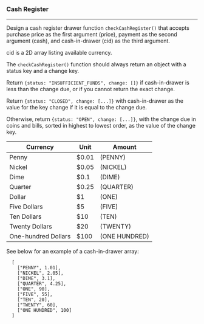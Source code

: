 ### Cash Register
---
Design a cash register drawer function `checkCashRegister()` that accepts purchase price as the first argument (price), payment as the second argument (cash), and cash-in-drawer (cid) as the third argument.

cid is a 2D array listing available currency.

The `checkCashRegister()` function should always return an object with a status key and a change key.

Return `{status: "INSUFFICIENT_FUNDS", change: []}` if cash-in-drawer is less than the change due, or if you cannot return the exact change.

Return `{status: "CLOSED", change: [...]}` with cash-in-drawer as the value for the key change if it is equal to the change due.

Otherwise, return `{status: "OPEN", change: [...]}`, with the change due in coins and bills, sorted in highest to lowest order, as the value of the change key.

| Currency | Unit |	Amount |
| -------- | ---- | ------ |
| Penny	| $0.01 | (PENNY) |
| Nickel |	$0.05 | (NICKEL) |
| Dime |	$0.1 | (DIME) |
| Quarter	| $0.25 | (QUARTER) |
| Dollar |	$1 | (ONE) |
| Five Dollars |	$5 | (FIVE) |
| Ten Dollars	| $10 | (TEN) |
| Twenty Dollars |	$20 | (TWENTY) |
| One-hundred Dollars |	$100 | (ONE HUNDRED) |

See below for an example of a cash-in-drawer array:
```
  [
    ["PENNY", 1.01],
    ["NICKEL", 2.05],
    ["DIME", 3.1],
    ["QUARTER", 4.25],
    ["ONE", 90],
    ["FIVE", 55],
    ["TEN", 20],
    ["TWENTY", 60],
    ["ONE HUNDRED", 100]
  ]
```